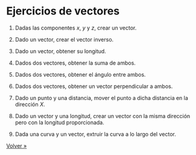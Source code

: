 # Ejercicios de vectores

1. Dadas las componentes $x$, $y$ y $z$, crear un vector.

2. Dado un vector, crear el vector inverso.

3. Dado un vector, obtener su longitud.

4. Dados dos vectores, obtener la suma de ambos.

5. Dados dos vectores, obtener el ángulo entre ambos.

6. Dados dos vectores, obtener un vector perpendicular a ambos.

7. Dado un punto y una distancia,
   mover el punto a dicha distancia en la dirección $X$.

8. Dado un vector y una longitud,
   crear un vector con la misma dirección
   pero con la longitud proporcionada.

9. Dada una curva y un vector, extruir la curva a lo largo del vector.

[Volver »](..)
